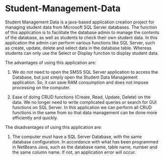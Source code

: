 # Student-Management-Data

Student Management Data is a java-based application creation project for managing student data from Microsoft SQL Server databases. The function of this application is to facilitate the database admin to manage the contents of the database, as well as students to check their own student data. In this application the admin can perform various functions like SQL Server, such as create, update, delete and select data in the database table. Whereas students can only use the Select or Display function to display student data.
  
The advantages of using this application are:
  
  1. We do not need to open the SMSS SQL Server application to access 
  the Database, but just simply open the Student Data Management 
  application. So, it can save RAM consumption and does not impose 
  processing on the computer.
  
  2. Ease of doing CRUD functions (Create, Read, Update, Delete) on the 
  data. We no longer need to write complicated queries or search for 
  GUI functions on SQL Server. In this application we can perform all 
  CRUD functions in the same from so that data management can be 
  done more efficiently and quickly.
  
The disadvantages of using this application are:
  
  1. The computer must have a SQL Server Database, with the same 
  database configuration. In accordance with what has been 
  programmed in NetBeans Java, such as the database name, table 
  name, number and the same column name. If not, an application error 
  will occur.
